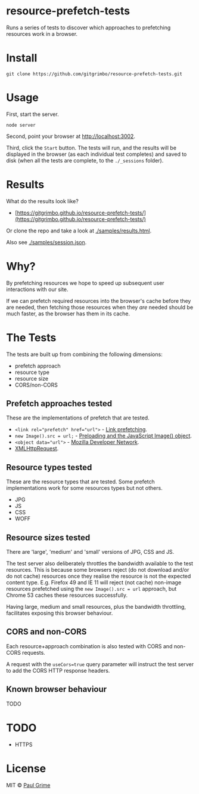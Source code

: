 # resource-prefetch-tests

Runs a series of tests to discover which approaches to prefetching resources
work in a browser.

# Install

`git clone https://github.com/gitgrimbo/resource-prefetch-tests.git`

# Usage

First, start the server.

`node server`

Second, point your browser at [http://localhost:3002](http://localhost:3002).

Third, click the `Start` button. The tests will run, and the results will be
displayed in the browser (as each individual test completes) and saved to disk
(when all the tests are complete, to the `./_sessions` folder).

# Results

What do the results look like?

- [https://gitgrimbo.github.io/resource-prefetch-tests/](https://gitgrimbo.github.io/resource-prefetch-tests/)

Or clone the repo and take a look at [./samples/results.html](./samples/results.html).

Also see [./samples/session.json](./samples/session.json).

# Why?

By prefetching resources we hope to speed up subsequent user interactions
with our site.

If we can prefetch required resources into the browser's cache
before they are needed, then fetching those resources when they *are* needed
should be much faster, as the browser has them in its cache.

# The Tests

The tests are built up from combining the following dimensions:

- prefetch approach
- resource type
- resource size
- CORS/non-CORS

## Prefetch approaches tested

These are the implementations of prefetch that are tested.

- `<link rel="prefetch" href="url">` - [Link prefetching](https://developer.mozilla.org/en-US/docs/Web/HTTP/Link_prefetching_FAQ).
- `new Image().src = url;` - [Preloading and the JavaScript Image() object](http://www.techrepublic.com/article/preloading-and-the-javascript-image-object/).
- `<object data="url">` - [Mozilla Developer Network](https://developer.mozilla.org/en/docs/Web/HTML/Element/object).
- [XMLHttpRequest](https://developer.mozilla.org/en-US/docs/Web/API/XMLHttpRequest).

## Resource types tested

These are the resource types that are tested.  Some prefetch implementations
work for some resources types but not others.

- JPG
- JS
- CSS
- WOFF

## Resource sizes tested

There are 'large', 'medium' and 'small' versions of JPG, CSS and JS.

The test server also deliberately throttles the bandwidth available to the test
resources. This is because some browsers reject (do not download and/or do
not cache) resources once they realise the resource is not the expected
content type. E.g. Firefox 49 and IE 11 will reject (not cache) non-image
resources prefetched using the `new Image().src = url` approach, but Chrome 53
caches these resources successfully.

Having large, medium and small resources, plus the bandwidth throttling,
facilitates exposing this browser behaviour.

## CORS and non-CORS

Each resource+approach combination is also tested with CORS and non-CORS requests.

A request with the `useCors=true` query parameter will instruct the test server
to add the CORS HTTP response headers.

## Known browser behaviour

TODO

# TODO

- HTTPS

# License

MIT © [Paul Grime](https://github.com/gitgrimbo/)
